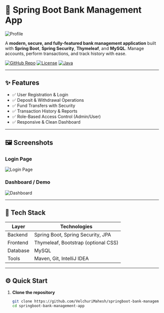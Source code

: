 # 🌟 Spring Boot Bank Management App

![Profile](profile.jpg)  

A **modern, secure, and fully-featured bank management application** built with **Spring Boot**, **Spring Security**, **Thymeleaf**, and **MySQL**. Manage accounts, perform transactions, and track history with ease.  

[![GitHub Repo](https://img.shields.io/badge/GitHub-Repo-blue?style=flat-square)](https://github.com/VelchuriMahesh/springboot-bank-management-app)
[![License](https://img.shields.io/badge/License-MIT-green?style=flat-square)](LICENSE)
[![Java](https://img.shields.io/badge/Java-17-orange?style=flat-square)](https://www.java.com/)

---

## ✨ Features

- ✅ User Registration & Login  
- ✅ Deposit & Withdrawal Operations  
- ✅ Fund Transfers with Security  
- ✅ Transaction History & Reports  
- ✅ Role-Based Access Control (Admin/User)  
- ✅ Responsive & Clean Dashboard  

---

## 🖼 Screenshots

### Login Page
![Login Page](login.png)

### Dashboard / Demo
![Dashboard](dashboard.png)

---

## 🚀 Tech Stack

| Layer      | Technologies                          |
|-----------|--------------------------------------|
| Backend   | Spring Boot, Spring Security, JPA     |
| Frontend  | Thymeleaf, Bootstrap (optional CSS)  |
| Database  | MySQL                                 |
| Tools     | Maven, Git, IntelliJ IDEA             |

---

## ⚙️ Quick Start

1. **Clone the repository**
   ```bash
   git clone https://github.com/VelchuriMahesh/springboot-bank-management-app.git
   cd springboot-bank-management-app
